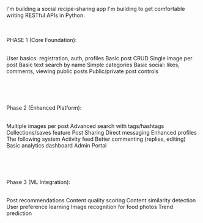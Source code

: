 I'm building a social recipe-sharing app I'm building to get comfortable writing RESTful APIs in Python. <br><br><br>



PHASE 1 (Core Foundation):<br><br>

User basics: registration, auth, profiles
Basic post CRUD
Single image per post
Basic text search by name
Simple categories
Basic social: likes, comments, viewing public posts
Public/private post controls


<br><br><br>


Phase 2 (Enhanced Platform):<br><br>

Multiple images per post
Advanced search with tags/hashtags
Collections/saves feature
Post Sharing
Direct messaging
Enhanced profiles
The following system
Activity feed
Better commenting (replies, editing)
Basic analytics dashboard
Admin Portal

<br><br><br>



Phase 3 (ML Integration):<br><br>

Post recommendations
Content quality scoring
Content similarity detection
User preference learning
Image recognition for food photos
Trend prediction

